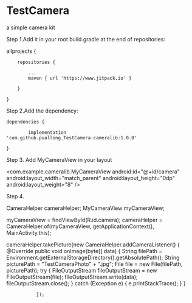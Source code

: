 # TestCamera
a simple camera kit

Step 1.Add it in your root build.gradle at the end of repositories:


allprojects {

		repositories {
		
			...
			maven { url 'https://www.jitpack.io' }
			
		}
		
	}
  
Step 2.Add the dependency:
  	
	dependencies {
	
	        implementation 'com.github.puallong.TestCamera:cameralib:1.0.0'
		
	}
	
Step 3. Add MyCameraView in your layout

<com.example.cameralib.MyCameraView
        android:id="@+id/camera"
        android:layout_width="match_parent"
        android:layout_height="0dp"
        android:layout_weight="8" />
	
Step 4. 

CameraHelper cameraHelper;
MyCameraView myCameraView;

 myCameraView = findViewById(R.id.camera);
 cameraHelper = CameraHelper.of(myCameraView, getApplicationContext(), MainActivity.this);
 
  cameraHelper.takePicture(new CameraHelper.addCameraListener() {
                    @Override
                    public void onImage(byte[] data) {
                        String filePath = Environment.getExternalStorageDirectory().getAbsolutePath();
                        String picturePath = "TestCameraPhoto" + ".jpg";
                        File file = new File(filePath, picturePath);
                        try {
                            FileOutputStream fileOutputStream = new FileOutputStream(file);
                            fileOutputStream.write(data);
                            fileOutputStream.close();
                        } catch (Exception e) {
                            e.printStackTrace();
                        }
                    }
               
               });

	
	
